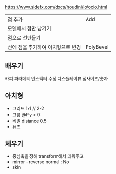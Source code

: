 https://www.sidefx.com/docs/houdini/io/ocio.html


 |                                    |           |
 | ---------------------------------- | --------- |
 | 점 추가                            | Add       |
 | 모델에서 점만 남기기               |           |
 | 점으로 선만들기                    |           |
 | 선에 점을 추가하여 아치형으로 변경 | PolyBevel |

 ## 배우기
 카피 파라메터
 인스펙터 수정
 디스플레이뷰 점사이즈/숫자


 ## 아치형

- 그리드 1x1 // 2-2
- 그룹 @P.y > 0
- 베벌 distance 0.5
- 퓨즈

## 체우기

- 중심축을 정해 transform해서 띄워주고
- mirror - reverse normal : No
- skin
